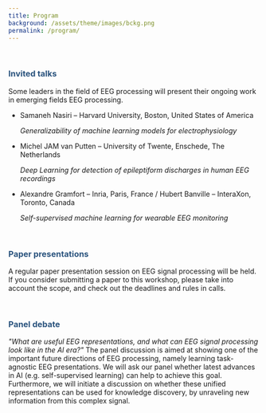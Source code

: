 ```yaml
---
title: Program
background: /assets/theme/images/bckg.png
permalink: /program/
---
```


&nbsp;  

### **<span style="color:#2B547E">Invited talks</span>**

Some leaders in the field of EEG processing will present their ongoing work in emerging fields EEG processing.

- Samaneh Nasiri – Harvard University, Boston, United States of America 

    *Generalizability of machine learning models for electrophysiology*
- Michel JAM van Putten – University of Twente, Enschede, The Netherlands

    *Deep Learning for detection of epileptiform discharges in human EEG recordings*
- Alexandre Gramfort – Inria, Paris, France / Hubert Banville – InteraXon, Toronto, Canada

    *Self-supervised machine learning for wearable EEG monitoring*

&nbsp;  

### **<span style="color:#2B547E">Paper presentations</span>**

A regular paper presentation session on EEG signal processing will be held. If you consider submitting a paper to this workshop, please take into account the scope, and check out the deadlines and rules in calls.



&nbsp;  

### **<span style="color:#2B547E">Panel debate</span>**

*"What are useful EEG representations, and what can EEG signal processing look like in the AI era?"*
The panel discussion is aimed at showing one of the important future directions of EEG processing, namely learning task-agnostic EEG presentations. We will ask our panel whether latest advances in AI (e.g. self-supervised learning) can help to achieve this goal. Furthermore, we will initiate a discussion on whether these unified representations can be used for knowledge discovery, by unraveling new information from this complex signal.
